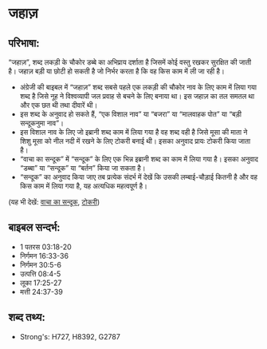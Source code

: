 # जहाज़ #

## परिभाषा: ##

“जहाज़”, शब्द लकड़ी के चौकोर डब्बे का अभिप्राय दर्शाता है जिसमें कोई वस्तु रखकर सुरक्षित की जाती है। जहाज़ बड़ी या छोटी हो सकती है जो निर्भर करता है कि वह किस काम में ली जा रही है।

* अंग्रेजी की बाइबल में “जहाज़” शब्द सबसे पहले एक लकड़ी की चौकोर नाव के लिए काम में लिया गया शब्द है जिसे नूह ने विश्वव्यापी जल प्रवाह से बचने के लिए बनाया था। इस जहाज़ का तल समतल था और एक छत थी तथा दीवारें थी।
* इस शब्द के अनुवाद हो सकते हैं, “एक विशाल नाव” या “बजरा” या “मालवाहक पोत” या “बड़ी सन्दूकनुमा नाव”।
* इस विशाल नाव के लिए जो इब्रानी शब्द काम में लिया गया है वह शब्द वही है जिसे मूसा की माता ने शिशु मूसा को नील नदी में रखने के लिए टोकरी बनाई थी। इसका अनुवाद प्रायः टोकरी किया जाता है।
* “वाचा का सन्दूक” में “सन्दूक” के लिए एक भिन्न इब्रानी शब्द का काम में लिया गया है। इसका अनुवाद “डब्बा” या “सन्दूक” या “बर्तन” किया जा सकता है।
* “सन्दूक” का अनुवाद किया जाए तब प्रत्येक संदर्भ में देखें कि उसकी लम्बाई-चौड़ाई कितनी है और वह किस काम में लिया गया है, यह अत्यधिक महत्वपूर्ण है।

(यह भी देखें: [वाचा का सन्दूक](../arkofthecovenant.md), [टोकरी](../basket.md))

## बाइबल सन्दर्भ: ##

* 1 पतरस 03:18-20
* निर्गमन 16:33-36
* निर्गमन 30:5-6
* उत्पत्ति 08:4-5
* लूका 17:25-27
* मत्ती 24:37-39

## शब्द तथ्य: ##

* Strong's: H727, H8392, G2787
